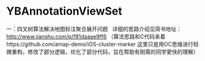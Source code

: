 # YBAnnotationViewSet


一：四叉树算法解决地图标注聚合展开问题  
详细的思路介绍见简书地址：http://www.jianshu.com/p/f81daaae9ff6
（算法思路和C代码来着https://github.com/amap-demo/iOS-cluster-marker    这里只是用OC思维进行轻微重构，修改了部分逻辑，优化了部分代码，旨在帮助有刚需的同学更快的理解）
